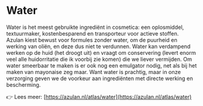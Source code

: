 # Water

Water is het meest gebruikte ingrediënt in cosmetica: een oplosmiddel, textuurmaker, kostenbesparend en transporteur voor actieve stoffen. Azulan kiest bewust voor formules zonder water, om de puurheid en werking van oliën, en deze dus niet te verdunnen. Water kan verdampend werken op de huid (het droogt uit) en vraagt om conservering (levert enorm veel alle huidorritatie die ik voorbij zie komen) die we liever vermijden. Om water smeerbaar te maken is er ook nog een emulgator nodig, net als bij het maken van mayonaise zeg maar. Want water is prachtig, maar in onze verzorging geven we de voorkeur aan ingrediënten met directe werking en bescherming.

👉 Lees meer: [https://azulan.nl/atlas/water](https://azulan.nl/atlas/water)